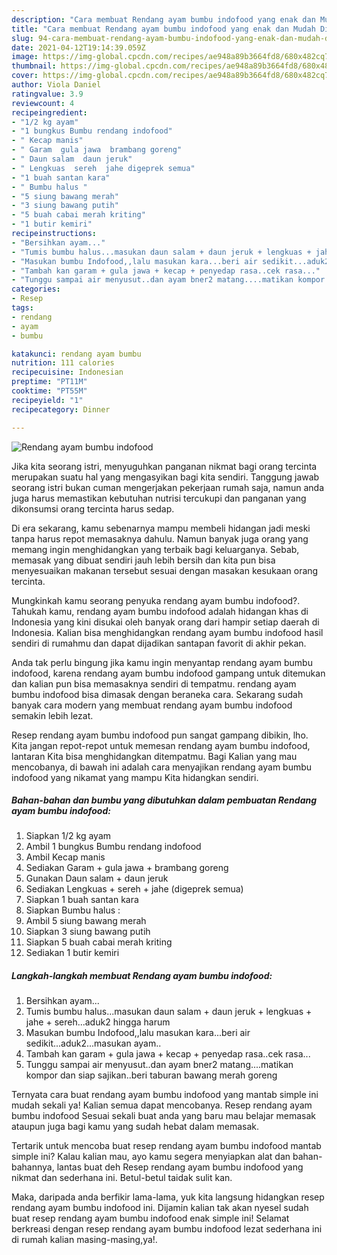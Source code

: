 ```yaml
---
description: "Cara membuat Rendang ayam bumbu indofood yang enak dan Mudah Dibuat"
title: "Cara membuat Rendang ayam bumbu indofood yang enak dan Mudah Dibuat"
slug: 94-cara-membuat-rendang-ayam-bumbu-indofood-yang-enak-dan-mudah-dibuat
date: 2021-04-12T19:14:39.059Z
image: https://img-global.cpcdn.com/recipes/ae948a89b3664fd8/680x482cq70/rendang-ayam-bumbu-indofood-foto-resep-utama.jpg
thumbnail: https://img-global.cpcdn.com/recipes/ae948a89b3664fd8/680x482cq70/rendang-ayam-bumbu-indofood-foto-resep-utama.jpg
cover: https://img-global.cpcdn.com/recipes/ae948a89b3664fd8/680x482cq70/rendang-ayam-bumbu-indofood-foto-resep-utama.jpg
author: Viola Daniel
ratingvalue: 3.9
reviewcount: 4
recipeingredient:
- "1/2 kg ayam"
- "1 bungkus Bumbu rendang indofood"
- " Kecap manis"
- " Garam  gula jawa  brambang goreng"
- " Daun salam  daun jeruk"
- " Lengkuas  sereh  jahe digeprek semua"
- "1 buah santan kara"
- " Bumbu halus "
- "5 siung bawang merah"
- "3 siung bawang putih"
- "5 buah cabai merah kriting"
- "1 butir kemiri"
recipeinstructions:
- "Bersihkan ayam..."
- "Tumis bumbu halus...masukan daun salam + daun jeruk + lengkuas + jahe + sereh...aduk2 hingga harum"
- "Masukan bumbu Indofood,,lalu masukan kara...beri air sedikit...aduk2...masukan ayam.."
- "Tambah kan garam + gula jawa + kecap + penyedap rasa..cek rasa..."
- "Tunggu sampai air menyusut..dan ayam bner2 matang....matikan kompor dan siap sajikan..beri taburan bawang merah goreng"
categories:
- Resep
tags:
- rendang
- ayam
- bumbu

katakunci: rendang ayam bumbu 
nutrition: 111 calories
recipecuisine: Indonesian
preptime: "PT11M"
cooktime: "PT55M"
recipeyield: "1"
recipecategory: Dinner

---
```



![Rendang ayam bumbu indofood](https://img-global.cpcdn.com/recipes/ae948a89b3664fd8/680x482cq70/rendang-ayam-bumbu-indofood-foto-resep-utama.jpg)

Jika kita seorang istri, menyuguhkan panganan nikmat bagi orang tercinta merupakan suatu hal yang mengasyikan bagi kita sendiri. Tanggung jawab seorang istri bukan cuman mengerjakan pekerjaan rumah saja, namun anda juga harus memastikan kebutuhan nutrisi tercukupi dan panganan yang dikonsumsi orang tercinta harus sedap.

Di era  sekarang, kamu sebenarnya mampu membeli hidangan jadi meski tanpa harus repot memasaknya dahulu. Namun banyak juga orang yang memang ingin menghidangkan yang terbaik bagi keluarganya. Sebab, memasak yang dibuat sendiri jauh lebih bersih dan kita pun bisa menyesuaikan makanan tersebut sesuai dengan masakan kesukaan orang tercinta. 



Mungkinkah kamu seorang penyuka rendang ayam bumbu indofood?. Tahukah kamu, rendang ayam bumbu indofood adalah hidangan khas di Indonesia yang kini disukai oleh banyak orang dari hampir setiap daerah di Indonesia. Kalian bisa menghidangkan rendang ayam bumbu indofood hasil sendiri di rumahmu dan dapat dijadikan santapan favorit di akhir pekan.

Anda tak perlu bingung jika kamu ingin menyantap rendang ayam bumbu indofood, karena rendang ayam bumbu indofood gampang untuk ditemukan dan kalian pun bisa memasaknya sendiri di tempatmu. rendang ayam bumbu indofood bisa dimasak dengan beraneka cara. Sekarang sudah banyak cara modern yang membuat rendang ayam bumbu indofood semakin lebih lezat.

Resep rendang ayam bumbu indofood pun sangat gampang dibikin, lho. Kita jangan repot-repot untuk memesan rendang ayam bumbu indofood, lantaran Kita bisa menghidangkan ditempatmu. Bagi Kalian yang mau mencobanya, di bawah ini adalah cara menyajikan rendang ayam bumbu indofood yang nikamat yang mampu Kita hidangkan sendiri.

<!--inarticleads1-->

##### Bahan-bahan dan bumbu yang dibutuhkan dalam pembuatan Rendang ayam bumbu indofood:

1. Siapkan 1/2 kg ayam
1. Ambil 1 bungkus Bumbu rendang indofood
1. Ambil  Kecap manis
1. Sediakan  Garam + gula jawa + brambang goreng
1. Gunakan  Daun salam + daun jeruk
1. Sediakan  Lengkuas + sereh + jahe (digeprek semua)
1. Siapkan 1 buah santan kara
1. Siapkan  Bumbu halus :
1. Ambil 5 siung bawang merah
1. Siapkan 3 siung bawang putih
1. Siapkan 5 buah cabai merah kriting
1. Sediakan 1 butir kemiri




<!--inarticleads2-->

##### Langkah-langkah membuat Rendang ayam bumbu indofood:

1. Bersihkan ayam...
1. Tumis bumbu halus...masukan daun salam + daun jeruk + lengkuas + jahe + sereh...aduk2 hingga harum
1. Masukan bumbu Indofood,,lalu masukan kara...beri air sedikit...aduk2...masukan ayam..
1. Tambah kan garam + gula jawa + kecap + penyedap rasa..cek rasa...
1. Tunggu sampai air menyusut..dan ayam bner2 matang....matikan kompor dan siap sajikan..beri taburan bawang merah goreng




Ternyata cara buat rendang ayam bumbu indofood yang mantab simple ini mudah sekali ya! Kalian semua dapat mencobanya. Resep rendang ayam bumbu indofood Sesuai sekali buat anda yang baru mau belajar memasak ataupun juga bagi kamu yang sudah hebat dalam memasak.

Tertarik untuk mencoba buat resep rendang ayam bumbu indofood mantab simple ini? Kalau kalian mau, ayo kamu segera menyiapkan alat dan bahan-bahannya, lantas buat deh Resep rendang ayam bumbu indofood yang nikmat dan sederhana ini. Betul-betul taidak sulit kan. 

Maka, daripada anda berfikir lama-lama, yuk kita langsung hidangkan resep rendang ayam bumbu indofood ini. Dijamin kalian tak akan nyesel sudah buat resep rendang ayam bumbu indofood enak simple ini! Selamat berkreasi dengan resep rendang ayam bumbu indofood lezat sederhana ini di rumah kalian masing-masing,ya!.

